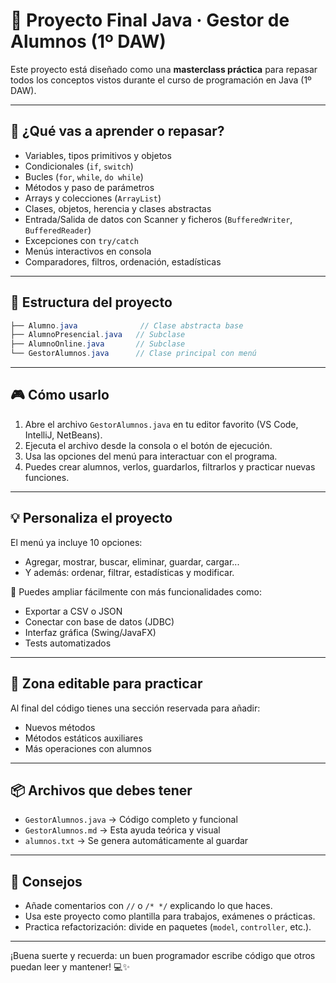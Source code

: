 
# 📘 Proyecto Final Java · Gestor de Alumnos (1º DAW)

Este proyecto está diseñado como una **masterclass práctica** para repasar todos los conceptos vistos durante el curso de programación en Java (1º DAW).

---

## 🧠 ¿Qué vas a aprender o repasar?

- Variables, tipos primitivos y objetos
- Condicionales (`if`, `switch`)
- Bucles (`for`, `while`, `do while`)
- Métodos y paso de parámetros
- Arrays y colecciones (`ArrayList`)
- Clases, objetos, herencia y clases abstractas
- Entrada/Salida de datos con Scanner y ficheros (`BufferedWriter`, `BufferedReader`)
- Excepciones con `try/catch`
- Menús interactivos en consola
- Comparadores, filtros, ordenación, estadísticas

---

## 🧩 Estructura del proyecto

```java
├── Alumno.java              // Clase abstracta base
├── AlumnoPresencial.java   // Subclase
├── AlumnoOnline.java       // Subclase
└── GestorAlumnos.java      // Clase principal con menú
```

---

## 🎮 Cómo usarlo

1. Abre el archivo `GestorAlumnos.java` en tu editor favorito (VS Code, IntelliJ, NetBeans).
2. Ejecuta el archivo desde la consola o el botón de ejecución.
3. Usa las opciones del menú para interactuar con el programa.
4. Puedes crear alumnos, verlos, guardarlos, filtrarlos y practicar nuevas funciones.

---

## 💡 Personaliza el proyecto

El menú ya incluye 10 opciones:
- Agregar, mostrar, buscar, eliminar, guardar, cargar...
- Y además: ordenar, filtrar, estadísticas y modificar.

🔧 Puedes ampliar fácilmente con más funcionalidades como:
- Exportar a CSV o JSON
- Conectar con base de datos (JDBC)
- Interfaz gráfica (Swing/JavaFX)
- Tests automatizados

---

## 🧪 Zona editable para practicar

Al final del código tienes una sección reservada para añadir:
- Nuevos métodos
- Métodos estáticos auxiliares
- Más operaciones con alumnos

---

## 📦 Archivos que debes tener

- `GestorAlumnos.java` → Código completo y funcional
- `GestorAlumnos.md` → Esta ayuda teórica y visual
- `alumnos.txt` → Se genera automáticamente al guardar

---

## 🏁 Consejos

- Añade comentarios con `//` o `/* */` explicando lo que haces.
- Usa este proyecto como plantilla para trabajos, exámenes o prácticas.
- Practica refactorización: divide en paquetes (`model`, `controller`, etc.).

---

¡Buena suerte y recuerda: un buen programador escribe código que otros puedan leer y mantener! 💻✨
